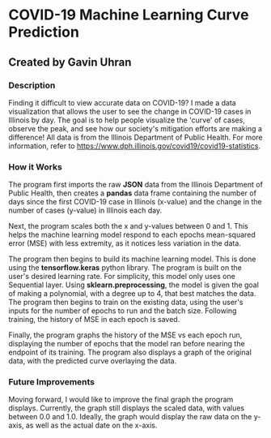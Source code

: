 # COVID-19 Machine Learning Curve Prediction
## Created by Gavin Uhran
### Description
Finding it difficult to view accurate data on COVID-19? I made a data visualization that allows the user to see the change in COVID-19 cases in Illinois by day. The goal is to help people visualize the 'curve' of cases, observe the peak, and see how our society's mitigation efforts are making a difference! All data is from the Illinois Department of Public Health. For more information, refer to https://www.dph.illinois.gov/covid19/covid19-statistics.
### How it Works
The program first imports the raw **JSON** data from the Illinois Department of Public Health, then creates a **pandas** data frame containing the number of days since the first COVID-19 case in Illinois (x-value) and the change in the number of cases (y-value) in Illinois each day. 

Next, the program scales both the x and y-values between 0 and 1. This helps the machine learning model respond to each epochs mean-squared error (MSE) with less extremity, as it notices less variation in the data. 

The program then begins to build its machine learning model. This is done using the **tensorflow.keras** python library. The program is built on the user's desired learning rate. For simplicity, this model only uses one Sequential layer. Using **sklearn.preprocessing**, the model is given the goal of making a polynomial, with a degree up to 4, that best matches the data. The program then begins to train on the existing data, using the user's inputs for the number of epochs to run and the batch size. Following training, the history of MSE in each epoch is saved.

Finally, the program graphs the history of the MSE vs each epoch run, displaying the number of epochs that the model ran before nearing the endpoint of its training. The program also displays a graph of the original data, with the predicted curve overlaying the data.

### Future Improvements
Moving forward, I would like to improve the final graph the program displays. Currently, the graph still displays the scaled data, with values between 0.0 and 1.0. Ideally, the graph would display the raw data on the y-axis, as well as the actual date on the x-axis. 